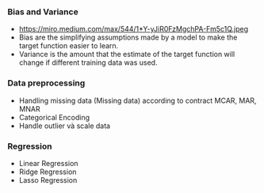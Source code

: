 ### Bias and Variance
- https://miro.medium.com/max/544/1*Y-yJiR0FzMgchPA-Fm5c1Q.jpeg
- Bias are the simplifying assumptions made by a model to make the target function easier to learn.
- Variance is the amount that the estimate of the target function will change if different training data was used.

### Data preprocessing
- Handling missing data (Missing data) according to contract MCAR, MAR, MNAR
-  Categorical Encoding
-  Handle outlier và scale data 
### Regression
- Linear Regression
- Ridge Regression
- Lasso Regression

